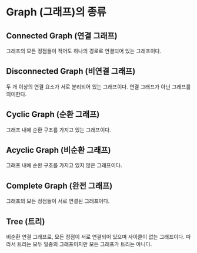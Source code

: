 # Graph (그래프)의 종류

## Connected Graph (연결 그래프)

그래프의 모든 정점들이 적어도 하나의 경로로 연결되어 있는 그래프이다.

## Disconnected Graph (비연결 그래프)

두 개 이상의 연결 요소가 서로 분리되어 있는 그래프이다. 연결 그래프가 아닌 그래프를 의미한다.

## Cyclic Graph (순환 그래프)

그래프 내에 순환 구조를 가지고 있는 그래프이다.

## Acyclic Graph (비순환 그래프)

그래프 내에 순환 구조를 가지고 있지 않은 그래프이다.

## Complete Graph (완전 그래프)

그래프의 모든 정점들이 서로 연결된 그래프이다.

## Tree (트리)

비순환 연결 그래프로, 모든 정점이 서로 연결되어 있으며 사이클이 없는 그래프이다. 따라서 트리는 모두 일종의 그래프이지만 모든 그래프가 트리는 아니다.

